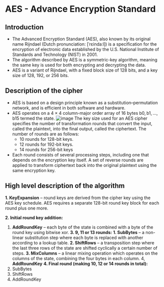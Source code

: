 # AES - Advance Encryption Standard

## Introduction

- The Advanced Encryption Standard (AES), also known by its original name Rijndael (Dutch pronunciation: [ˈrɛindaːl]) is a specification for the encryption of electronic data established by the U.S. National Institute of Standards and Technology (NIST) in 2001.
- The algorithm described by AES is a symmetric-key algorithm, meaning the same key is used for both encrypting and decrypting the data.
-  AES is a variant of Rijndael, with a fixed block size of 128 bits, and a key size of 128, 192, or 256 bits.

## Description of the cipher
- AES is based on a design principle known as a substitution–permutation network, and is efficient in both software and hardware.
- AES operates on a 4 × 4 column-major order array of 16 bytes b0, b1, ..., b15 termed the state.
  ![image](https://github.com/ShudarsanRegmi/myDigiNotes/assets/65646203/ba19b198-590c-4b4a-be7c-01ee32062a71)
The key size used for an AES cipher specifies the number of transformation rounds that convert the input, called the plaintext, into the final output, called the ciphertext. The number of rounds are as follows:
  - 10 rounds for 128-bit keys.
  - 12 rounds for 192-bit keys.
  - 14 rounds for 256-bit keys
- Each round consists of several processing steps, including one that depends on the encryption key itself. A set of reverse rounds are applied to transform ciphertext back into the original plaintext using the same encryption key.

## High level description of the algorithm

**1. KeyExpansion** – round keys are derived from the cipher key using the AES key schedule. AES requires a separate 128-bit round key block for each round plus one more.

**2. Initial round key addition:**
  1. **AddRoundKey** – each byte of the state is combined with a byte of the round key using bitwise xor.
**3. 9, 11 or 13 rounds:**
  **1. SubBytes** – a non-linear substitution step where each byte is replaced with another according to a lookup table.
  **2. ShiftRows** – a transposition step where the last three rows of the state are shifted cyclically a certain number of steps.
  **3. MixColumns** – a linear mixing operation which operates on the columns of the state, combining the four bytes in each column.
  4, **AddRoundKey**
**4. Final round (making 10, 12 or 14 rounds in total):**
  1. SubBytes
  2. ShiftRows
  3. AddRoundKey
